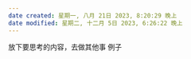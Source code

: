 ```yaml
---
date created: 星期一, 八月 21日 2023, 8:20:29 晚上
date modified: 星期二, 十二月 5日 2023, 6:26:22 晚上
---
```

放下要思考的内容，去做其他事
例子
	